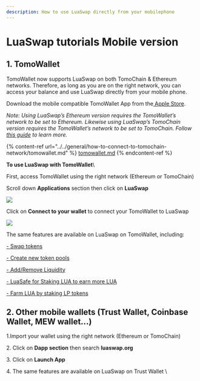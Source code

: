 ```yaml
---
description: How to use LuaSwap directly from your mobilephone
---
```


# LuaSwap tutorials Mobile version

## 1. **TomoWallet**

TomoWallet now supports LuaSwap on both TomoChain & Ethereum networks. Therefore, as long as you are on the right network, you can access your balance and use LuaSwap directly from your mobile phone.&#x20;

Download the mobile compatible TomoWallet App from the[ Apple Store](https://itunes.apple.com/vn/app/tomo-wallet/id1436476145).

_Note: Using LuaSwap’s Ethereum version requires the TomoWallet’s network to be set to Ethereum. Likewise using LuaSwap’s TomoChain version requires the TomoWallet’s network to be set to TomoChain. Follow_ [_this guide_](https://docs.tomochain.com/general/how-to-connect-to-tomochain-network/tomowallet) _to learn more._

{% content-ref url="../../general/how-to-connect-to-tomochain-network/tomowallet.md" %}
[tomowallet.md](../../general/how-to-connect-to-tomochain-network/tomowallet.md)
{% endcontent-ref %}

**To use LuaSwap with TomoWallet**\


First, access TomoWallet using the right network (Ethereum or TomoChain)&#x20;

Scroll down **Applications** section then click on **LuaSwap**

![](../../.gitbook/assets/screenshot\_20210311-165617\_tomo-wallet.jpg)

Click on **Connect to your wallet** to connect your TomoWallet to LuaSwap

![](../../.gitbook/assets/screenshot\_20210311-165739\_tomo-wallet.jpg)

The same features are available on LuaSwap on TomoWallet, including:&#x20;

[- Swap tokens ](https://docs.tomochain.com/luaswap/tutorial/how-to-swap-your-token-on-luaswap)

[- Create new token pools ](https://docs.tomochain.com/luaswap/tutorial/how-to-create-a-new-pair-on-luaswap)

[- Add/Remove Liquidity ](https://docs.tomochain.com/luaswap/tutorial/how-to-add-remove-liquidity-on-luaswap)

[- LuaSafe for Staking LUA to earn more LUA](https://docs.tomochain.com/luaswap/luasafe)

[- Farm LUA by staking LP tokens](https://docs.tomochain.com/luaswap/tutorial/how-to-stake-lp-token-for-lua-rewards)

## **2. Other mobile wallets (Trust Wallet, Coinbase Wallet, MEW wallet...)**

1.Import your wallet using the right network (Ethereum or TomoChain)

2\. Click on **Dapp section** then search **luaswap.org**

3\. Click on **Launch App**

4\. The same features are available on LuaSwap on Trust Wallet \
